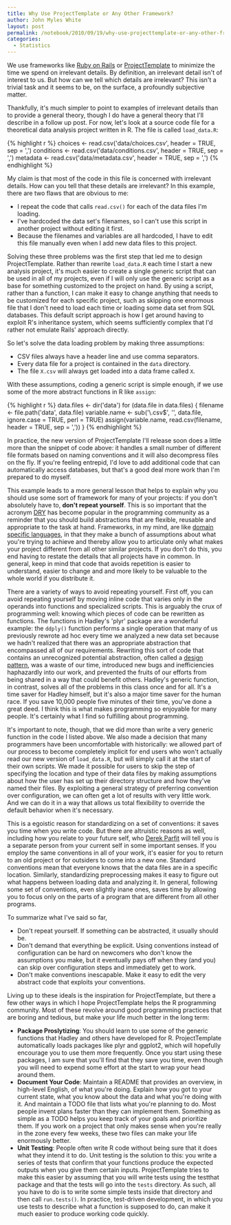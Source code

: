 ```yaml
---
title: Why Use ProjectTemplate or Any Other Framework?
author: John Myles White
layout: post
permalink: /notebook/2010/09/19/why-use-projecttemplate-or-any-other-framework/
categories:
  - Statistics
---
```


We use frameworks like [Ruby on Rails](http://rubyonrails.org/) or [ProjectTemplate](http://github.com/johnmyleswhite/ProjectTemplate) to minimize the time we spend on irrelevant details. By definition, an irrelevant detail isn't of interest to us. But how can we tell which details are irrelevant? This isn't a trivial task and it seems to be, on the surface, a profoundly subjective matter.

Thankfully, it's much simpler to point to examples of irrelevant details than to provide a general theory, though I do have a general theory that I'll describe in a follow up post. For now, let's look at a source code file for a theoretical data analysis project written in R. The file is called `load_data.R`:

{% highlight r %}
choices <- read.csv('data/choices.csv', header = TRUE, sep = ',')
conditions <- read.csv('data/conditions.csv', header = TRUE, sep = ',')
metadata <- read.csv('data/metadata.csv', header = TRUE, sep = ',')
{% endhighlight %}

My claim is that most of the code in this file is concerned with irrelevant details. How can you tell that these details are irrelevant? In this example, there are two flaws that are obvious to me:

* I repeat the code that calls `read.csv()` for each of the data files I'm loading.
* I've hardcoded the data set's filenames, so I can't use this script in another project without editing it first.
* Because the filenames and variables are all hardcoded, I have to edit this file manually even when I add new data files to this project.

Solving these three problems was the first step that led me to design ProjectTemplate. Rather than rewrite `load_data.R` each time I start a new analysis project, it's much easier to create a single generic script that can be used in all of my projects, even if I will only use the generic script as a base for something customized to the project on hand. By using a script, rather than a function, I can make it easy to change anything that needs to be customized for each specific project, such as skipping one enormous file that I don't need to load each time or loading some data set from SQL databases. This default script approach is how I get around having to exploit R's inheritance system, which seems sufficiently complex that I'd rather not emulate Rails' approach directly.

So let's solve the data loading problem by making three assumptions:

* CSV files always have a header line and use comma separators.
* Every data file for a project is contained in the `data` directory.
* The file `X.csv` will always get loaded into a data frame called `X`.

With these assumptions, coding a generic script is simple enough, if we use some of the more abstract functions in R like `assign`:

{% highlight r %}
data.files <- dir('data')
for (data.file in data.files)
{
  filename <- file.path('data', data.file)
  variable.name <- sub('\\.csv$', '', data.file, ignore.case = TRUE, perl = TRUE)
  assign(variable.name, read.csv(filename, header = TRUE, sep = ','))
}
{% endhighlight %}

In practice, the new version of ProjectTemplate I'll release soon does a little more than the snippet of code above: it handles a small number of different file formats based on naming conventions and it will also decompress files on the fly. If you're feeling entrepid, I'd love to add additional code that can automatically access databases, but that's a good deal more work than I'm prepared to do myself.

This example leads to a more general lesson that helps to explain why you should use some sort of framework for many of your projects: if you don't absolutely have to, **don't repeat yourself**. This is so important that the acronym [DRY](http://en.wikipedia.org/wiki/Don't_repeat_yourself) has become popular in the programming community as a reminder that you should build abstractions that are flexible, reusable and appropriate to the task at hand. Frameworks, in my mind, are like [domain specific languages](http://en.wikipedia.org/wiki/Domain-specific_language), in that they make a bunch of assumptions about what you're trying to achieve and thereby allow you to articulate only what makes your project different from all other similar projects. If you don't do this, you end having to restate the details that all projects have in common. In general, keep in mind that code that avoids repetition is easier to understand, easier to change and and more likely to be valuable to the whole world if you distribute it.

There are a variety of ways to avoid repeating yourself. First off, you can avoid repeating yourself by moving inline code that varies only in the operands into functions and specialized scripts. This is arguably the crux of programming well: knowing which pieces of code can be rewritten as functions. The functions in Hadley's 'plyr' package are a wonderful example: the `ddply()` function performs a single operation that many of us previously rewrote ad hoc every time we analyzed a new data set because we hadn't realized that there was an appropriate abstraction that encompassed all of our requirements. Rewriting this sort of code that contains an unrecognized potential abstraction, often called a <a href="http://en.wikipedia.org/wiki/Design_pattern_(computer_science))">design pattern</a>, was a waste of our time, introduced new bugs and inefficiencies haphazardly into our work, and prevented the fruits of our efforts from being shared in a way that could benefit others. Hadley's generic function, in contrast, solves all of the problems in this class once and for all. It's a time saver for Hadley himself, but it's also a major time saver for the human race. If you save 10,000 people five minutes of their time, you've done a great deed. I think this is what makes programming so enjoyable for many people. It's certainly what I find so fulfilling about programming.

It's important to note, though, that we did more than write a very generic function in the code I listed above. We also made a decision that many programmers have been uncomfortable with historically: we allowed part of our process to become completely implicit for end users who won't actually read our new version of `load_data.R`, but will simply call it at the start of their own scripts. We made it possible for users to skip the step of specifying the location and type of their data files by making assumptions about how the user has set up their directory structure and how they've named their files. By exploiting a general strategy of preferring convention over configuration, we can often get a lot of results with very little work. And we can do it in a way that allows us total flexibility to override the default behavior when it's necessary.

This is a egoistic reason for standardizing on a set of conventions: it saves you time when you write code. But there are altruistic reasons as well, including how you relate to your future self, who [Derek Parfit](http://en.wikipedia.org/wiki/Reasons_and_Persons) will tell you is a separate person from your current self in some important senses. If you employ the same conventions in all of your work, it's easier for you to return to an old project or for outsiders to come into a new one. Standard conventions mean that everyone knows that the data files are in a specific location. Similarly, standardizing preprocessing makes it easy to figure out what happens between loading data and analyzing it. In general, following some set of conventions, even slightly inane ones, saves time by allowing you to focus only on the parts of a program that are different from all other programs.

To summarize what I've said so far,

* Don't repeat yourself. If something can be abstracted, it usually should be.
* Don't demand that everything be explicit. Using conventions instead of configuration can be hard on newcomers who don't know the assumptions you make, but it eventually pays off when they (and you) can skip over configuration steps and immediately get to work.
* Don't make conventions inescapable. Make it easy to edit the very abstract code that exploits your conventions.

Living up to these ideals is the inspiration for ProjectTemplate, but there a few other ways in which I hope ProjectTemplate helps the R programming community. Most of these revolve around good programming practices that are boring and tedious, but make your life much better in the long term:

* **Package Proslytizing**: You should learn to use some of the generic functions that Hadley and others have developed for R. ProjectTemplate automatically loads packages like plyr and ggplot2, which will hopefully encourage you to use them more frequently. Once you start using these packages, I am sure that you'll find that they save you time, even though you will need to expend some effort at the start to wrap your head around them.
* **Document Your Code**: Maintain a README that provides an overview, in high-level English, of what you're doing. Explain how you got to your current state, what you know about the data and what you're doing with it. And maintain a TODO file that lists what you're planning to do. Most people invent plans faster than they can implement them. Something as simple as a TODO helps you keep track of your goals and prioritize them. If you work on a project that only makes sense when you're really in the zone every few weeks, these two files can make your life enormously better.
* **Unit Testing**: People often write R code without being sure that it does what they intend it to do. Unit testing is the solution to this: you write a series of tests that confirm that your functions produce the expected outputs when you give them certain inputs. ProjectTemplate tries to make this easier by assuming that you will write tests using the testthat package and that the tests will go into the `tests` directory. As such, all you have to do is to write some simple tests inside that directory and then call `run.tests()`. In practice, test-driven development, in which you use tests to describe what a function is supposed to do, can make it much easier to produce working code quickly.
